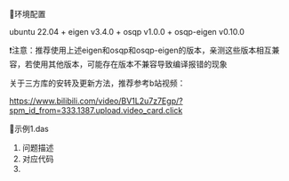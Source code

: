 🔧环境配置

  ubuntu 22.04 + eigen v3.4.0 + osqp v1.0.0 + osqp-eigen v0.10.0

  ❗注意：推荐使用上述eigen和osqp和osqp-eigen的版本，亲测这些版本相互兼容，若使用其他版本，可能存在版本不兼容导致编译报错的现象

  关于三方库的安转及更新方法，推荐参考b站视频：

  https://www.bilibili.com/video/BV1L2u7z7Egp/?spm_id_from=333.1387.upload.video_card.click

📌示例1.das
  1. 问题描述
  2. 对应代码
  3. 

